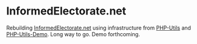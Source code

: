 # InformedElectorate.net

Rebuilding [InformedElectorate.net](http://informedelectorate.net/) using infrastructure from [PHP-Utils](https://github.com/athill/PHP-Utils) and [PHP-Utils-Demo](https://github.com/athill/PHP-Utils-Demo). Long way to go. Demo forthcoming.
